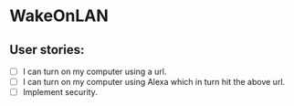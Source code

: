 # WakeOnLAN

## User stories:
* [ ] I can turn on my computer using a url.
* [ ] I can turn on my computer using Alexa which in turn hit the above url.
* [ ] Implement security.
